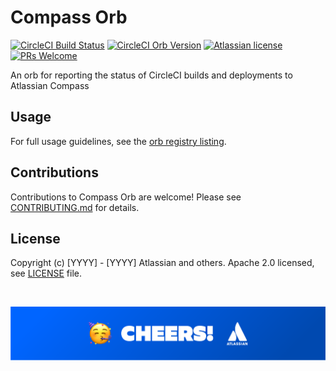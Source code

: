 # Compass Orb

[![CircleCI Build Status](https://circleci.com/gh/atlassian-labs/Compass-Orb.svg?style=shield 'CircleCI Build Status')](https://circleci.com/gh/atlassian-labs/Compass-Orb) [![CircleCI Orb Version](https://badges.circleci.com/orbs/atlassian/compass.svg)](https://circleci.com/orbs/registry/orb/atlassian/compass) [![Atlassian license](https://img.shields.io/badge/license-Apache%202.0-blue.svg?style=flat-square)](LICENSE) [![PRs Welcome](https://img.shields.io/badge/PRs-welcome-brightgreen.svg?style=flat-square)](CONTRIBUTING.md)

An orb for reporting the status of CircleCI builds and deployments to Atlassian Compass

## Usage

For full usage guidelines, see the [orb registry listing](http://circleci.com/orbs/registry/orb/atlassian/compass).

## Contributions

Contributions to Compass Orb are welcome! Please see [CONTRIBUTING.md](CONTRIBUTING.md) for details.

## License

Copyright (c) [YYYY] - [YYYY] Atlassian and others.
Apache 2.0 licensed, see [LICENSE](LICENSE) file.

<br/>

[![With â¤ï¸ from Atlassian](https://raw.githubusercontent.com/atlassian-internal/oss-assets/master/banner-cheers.png)](https://www.atlassian.com)
